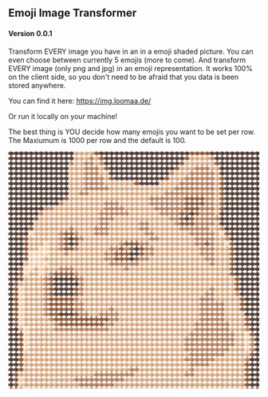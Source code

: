 ## Emoji Image Transformer

#### Version 0.0.1

Transform EVERY image you have in an in a emoji shaded picture. You can even choose between currently 5 emojis (more to come).
And transform EVERY image (only png and jpg) in an emoji representation. It works 100% on the client side, so you don't need to be afraid 
that you data is been stored anywhere. 

You can find it here: https://img.loomaa.de/

Or run it locally on your machine!

The best thing is YOU decide how many emojis you want to be set per row. The Maxiumum is 1000 per row and the default is 100. 

![example.png](example.png)
